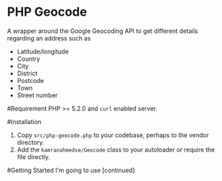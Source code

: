 PHP Geocode
==========
A wrapper around the Google Geocoding API to get different details regarding an address such as 
- Latitude/longitude
- Country
- City
- District
- Postcode
- Town
- Street number

#Requirement
PHP >= 5.2.0 and <code>curl</code> enabled server.

#Installation
1. Copy <code>src/php-geocode.php</code> to your codebase, perhaps to the vendor directory.
2. Add the <code>kamranahmedse/Geocode</code> class to your autoloader or require the file directly.

#Getting Started
I'm going to use [continued]
